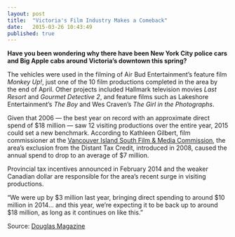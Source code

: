```yaml
---
layout: post
title:  "Victoria's Film Industry Makes a Comeback"
date:   2015-03-26 10:43:49
published: true
---
```

**Have you been wondering why there have been New York City police cars and Big Apple cabs around Victoria’s downtown this spring?**

The vehicles were used in the filming of Air Bud Entertainment’s feature film *Monkey Up!*, just one of the 10 film productions completed in the area by the end of April. Other projects included Hallmark television movies *Last Resort* and *Gourmet Detective 2*, and feature films such as Lakeshore Entertainment’s *The Boy* and Wes Craven’s *The Girl in the Photographs*.

Given that 2006 — the best year on record with an approximate direct spend of $18 million — saw 12 visiting productions over the entire year, 2015 could set a new benchmark. According to Kathleen Gilbert, film commissioner at the [Vancouver Island South Film & Media Commission](http://www.filmvictoria.com/), the area’s exclusion from the Distant Tax Credit, introduced in 2008, caused the annual spend to drop to an average of $7 million.

Provincial tax incentives announced in February 2014 and the weaker Canadian dollar are responsible for the area’s recent surge in visiting productions.

“We were up by $3 million last year, bringing direct spending to around $10 million in 2014… and this year, we’re expecting it to be back up to around $18 million, as long as it continues on like this.”


Source: <a href="http://www.douglasmagazine.com/victorias-film-industry-makes-a-comeback/" target="_blank">Douglas Magazine</a>